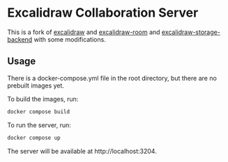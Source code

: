 # Excalidraw Collaboration Server

This is a fork of [excalidraw](https://github.com/excalidraw/excalidraw) and [excalidraw-room](https://github.com/excalidraw/excalidraw-room) and [excalidraw-storage-backend](https://gitlab.com/kiliandeca/excalidraw-storage-backend) with some modifications.

## Usage

There is a docker-compose.yml file in the root directory, but there are no prebuilt images yet.

To build the images, run:

```bash
docker compose build
```

To run the server, run:

```bash
docker compose up
```

The server will be available at http://localhost:3204.
